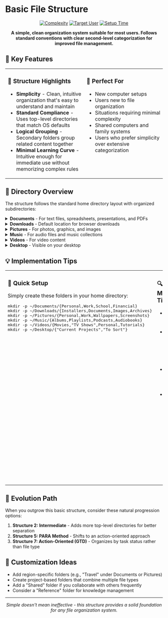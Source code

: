 # Basic File Structure

<div align="center">
  
  [![Complexity](https://img.shields.io/badge/Complexity-Basic-brightgreen?style=for-the-badge)](https://github.com/username/filesystem-structures)
  [![Target User](https://img.shields.io/badge/For-Beginners-blue?style=for-the-badge)](https://github.com/username/filesystem-structures)
  [![Setup Time](https://img.shields.io/badge/Setup_Time-10_Minutes-yellow?style=for-the-badge)](https://github.com/username/filesystem-structures)

  **A simple, clean organization system suitable for most users. Follows standard conventions with clear second-level categorization for improved file management.**
</div>

## 🌟 Key Features

<table>
  <tr>
    <td width="50%" valign="top">
      <h3>🧰 Structure Highlights</h3>
      <ul>
        <li><b>Simplicity</b> - Clean, intuitive organization that's easy to understand and maintain</li>
        <li><b>Standard Compliance</b> - Uses top-level directories that match OS defaults</li>
        <li><b>Logical Grouping</b> - Secondary folders group related content together</li>
        <li><b>Minimal Learning Curve</b> - Intuitive enough for immediate use without memorizing complex rules</li>
      </ul>
    </td>
    <td width="50%" valign="top">
      <h3>🎯 Perfect For</h3>
      <ul>
        <li>New computer setups</li>
        <li>Users new to file organization</li>
        <li>Situations requiring minimal complexity</li>
        <li>Shared computers and family systems</li>
        <li>Users who prefer simplicity over extensive categorization</li>
      </ul>
    </td>
  </tr>
</table>

## 📂 Directory Overview

The structure follows the standard home directory layout with organized subdirectories:

<details>
<summary><b>Documents</b> - For text files, spreadsheets, presentations, and PDFs</summary>
<ul>
  <li><b>Personal</b> - Personal documents, letters, and records</li>
  <li><b>Work</b> - Work-related documents and projects</li>
  <li><b>School</b> - Educational materials and assignments</li>
  <li><b>Financial</b> - Financial records, receipts, and statements</li>
</ul>
</details>

<details>
<summary><b>Downloads</b> - Default location for browser downloads</summary>
<ul>
  <li><b>Installers</b> - Installation files and setup programs</li>
  <li><b>Documents</b> - Downloaded documents pending sorting</li>
  <li><b>Images</b> - Downloaded images pending sorting</li>
  <li><b>Archives</b> - Compressed files and archives</li>
</ul>
</details>

<details>
<summary><b>Pictures</b> - For photos, graphics, and images</summary>
<ul>
  <li><b>Personal</b> - Personal photos and images</li>
  <li><b>Work</b> - Work-related graphics and imagery</li>
  <li><b>Wallpapers</b> - Desktop and device backgrounds</li>
  <li><b>Screenshots</b> - System and application screenshots</li>
</ul>
</details>

<details>
<summary><b>Music</b> - For audio files and music collections</summary>
<ul>
  <li><b>Albums</b> - Complete music albums</li>
  <li><b>Playlists</b> - Custom playlists and collections</li>
  <li><b>Podcasts</b> - Downloaded podcast episodes</li>
  <li><b>Audiobooks</b> - Audio format books</li>
</ul>
</details>

<details>
<summary><b>Videos</b> - For video content</summary>
<ul>
  <li><b>Movies</b> - Full-length films</li>
  <li><b>TV Shows</b> - Television series by season</li>
  <li><b>Personal</b> - Home videos and personal recordings</li>
  <li><b>Tutorials</b> - Educational and how-to videos</li>
</ul>
</details>

<details>
<summary><b>Desktop</b> - Visible on your desktop</summary>
<ul>
  <li><b>Current Projects</b> - Active work for easy access</li>
  <li><b>To Sort</b> - Temporary location for files pending organization</li>
</ul>
</details>

## 💡 Implementation Tips

<table>
  <tr>
    <td width="50%" valign="top">
      <h3>🚀 Quick Setup</h3>
      <p>Simply create these folders in your home directory:</p>
      <pre>mkdir -p ~/Documents/{Personal,Work,School,Financial}
mkdir -p ~/Downloads/{Installers,Documents,Images,Archives}
mkdir -p ~/Pictures/{Personal,Work,Wallpapers,Screenshots}
mkdir -p ~/Music/{Albums,Playlists,Podcasts,Audiobooks}
mkdir -p ~/Videos/{Movies,"TV Shows",Personal,Tutorials}
mkdir -p ~/Desktop/{"Current Projects","To Sort"}</pre>
    </td>
    <td width="50%" valign="top">
      <h3>🔍 Maintenance Tips</h3>
      <ul>
        <li>Sort your download folder weekly</li>
        <li>Clean your desktop regularly, moving items to their proper locations</li>
        <li>Use the "To Sort" folder as a temporary holding area</li>
        <li>Consider automated tools to maintain this structure:
          <ul>
            <li>Hazel (macOS)</li>
            <li>File Juggler (Windows)</li>
            <li>Custom scripts (Linux/All platforms)</li>
          </ul>
        </li>
      </ul>
    </td>
  </tr>
</table>

## 🔄 Evolution Path

When you outgrow this basic structure, consider these natural progression options:

1. **Structure 2: Intermediate** - Adds more top-level directories for better separation
2. **Structure 5: PARA Method** - Shifts to an action-oriented approach
3. **Structure 7: Action-Oriented (GTD)** - Organizes by task status rather than file type

## 📝 Customization Ideas

- Add region-specific folders (e.g., "Travel" under Documents or Pictures)
- Create project-based folders that combine multiple file types
- Add a "Shared" folder if you collaborate with others frequently
- Consider a "Reference" folder for knowledge management

---

<div align="center">
  <p><i>Simple doesn't mean ineffective - this structure provides a solid foundation for any file organization system.</i></p>
</div>
